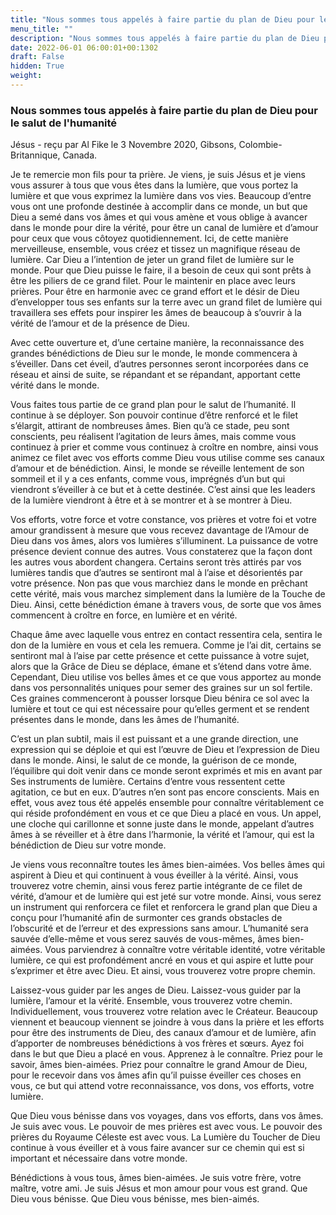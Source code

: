```yaml
---
title: "Nous sommes tous appelés à faire partie du plan de Dieu pour le salut de l'humanité"
menu_title: ""
description: "Nous sommes tous appelés à faire partie du plan de Dieu pour le salut de l'humanité"
date: 2022-06-01 06:00:01+00:1302
draft: False
hidden: True
weight:
---
```

### Nous sommes tous appelés à faire partie du plan de Dieu pour le salut de l'humanité

Jésus - reçu par Al Fike le 3 Novembre 2020, Gibsons, Colombie-Britannique, Canada.

Je te remercie mon fils pour ta prière. Je viens, je suis Jésus et je viens vous assurer à tous que vous êtes dans la lumière, que vous portez la lumière et que vous exprimez la lumière dans vos vies. Beaucoup d’entre vous ont une profonde destinée à accomplir dans ce monde, un but que Dieu a semé dans vos âmes et qui vous amène et vous oblige à avancer dans le monde pour dire la vérité, pour être un canal de lumière et d’amour pour ceux que vous côtoyez quotidiennement. Ici, de cette manière merveilleuse, ensemble, vous créez et tissez un magnifique réseau de lumière. Car Dieu a l’intention de jeter un grand filet de lumière sur le monde. Pour que Dieu puisse le faire, il a besoin de ceux qui sont prêts à être les piliers de ce grand filet. Pour le maintenir en place avec leurs prières. Pour être en harmonie avec ce grand effort et le désir de Dieu d’envelopper tous ses enfants sur la terre avec un grand filet de lumière qui travaillera ses effets pour inspirer les âmes de beaucoup à s’ouvrir à la vérité de l’amour et de la présence de Dieu.

Avec cette ouverture et, d’une certaine manière, la reconnaissance des grandes bénédictions de Dieu sur le monde, le monde commencera à s’éveiller. Dans cet éveil, d’autres personnes seront incorporées dans ce réseau et ainsi de suite, se répandant et se répandant, apportant cette vérité dans le monde.

Vous faites tous partie de ce grand plan pour le salut de l’humanité. Il continue à se déployer. Son pouvoir continue d’être renforcé et le filet s’élargit, attirant de nombreuses âmes. Bien qu’à ce stade, peu sont conscients, peu réalisent l’agitation de leurs âmes, mais comme vous continuez à prier et comme vous continuez à croître en nombre, ainsi vous animez ce filet avec vos efforts comme Dieu vous utilise comme ses canaux d’amour et de bénédiction. Ainsi, le monde se réveille lentement de son sommeil et il y a ces enfants, comme vous, imprégnés d’un but qui viendront s’éveiller à ce but et à cette destinée. C’est ainsi que les leaders de la lumière viendront à être et à se montrer et à se montrer à Dieu.

Vos efforts, votre force et votre constance, vos prières et votre foi et votre amour grandissent à mesure que vous recevez davantage de l’Amour de Dieu dans vos âmes, alors vos lumières s’illuminent. La puissance de votre présence devient connue des autres. Vous constaterez que la façon dont les autres vous abordent changera. Certains seront très attirés par vos lumières tandis que d’autres se sentiront mal à l’aise et désorientés par votre présence. Non pas que vous marchiez dans le monde en prêchant cette vérité, mais vous marchez simplement dans la lumière de la Touche de Dieu. Ainsi, cette bénédiction émane à travers vous, de sorte que vos âmes commencent à croître en force, en lumière et en vérité.

Chaque âme avec laquelle vous entrez en contact ressentira cela, sentira le don de la lumière en vous et cela les remuera. Comme je l’ai dit, certains se sentiront mal à l’aise par cette présence et cette puissance à votre sujet, alors que la Grâce de Dieu se déplace, émane et s’étend dans votre âme. Cependant, Dieu utilise vos belles âmes et ce que vous apportez au monde dans vos personnalités uniques pour semer des graines sur un sol fertile. Ces graines commenceront à pousser lorsque Dieu bénira ce sol avec la lumière et tout ce qui est nécessaire pour qu’elles germent et se rendent présentes dans le monde, dans les âmes de l’humanité.

C’est un plan subtil, mais il est puissant et a une grande direction, une expression qui se déploie et qui est l’œuvre de Dieu et l’expression de Dieu dans le monde. Ainsi, le salut de ce monde, la guérison de ce monde, l’équilibre qui doit venir dans ce monde seront exprimés et mis en avant par Ses instruments de lumière. Certains d’entre vous ressentent cette agitation, ce but en eux. D’autres n’en sont pas encore conscients. Mais en effet, vous avez tous été appelés ensemble pour connaître véritablement ce qui réside profondément en vous et ce que Dieu a placé en vous. Un appel, une cloche qui carillonne et sonne juste dans le monde, appelant d’autres âmes à se réveiller et à être dans l’harmonie, la vérité et l’amour, qui est la bénédiction de Dieu sur votre monde.

Je viens vous reconnaître toutes les âmes bien-aimées. Vos belles âmes qui aspirent à Dieu et qui continuent à vous éveiller à la vérité. Ainsi, vous trouverez votre chemin, ainsi vous ferez partie intégrante de ce filet de vérité, d’amour et de lumière qui est jeté sur votre monde. Ainsi, vous serez un instrument qui renforcera ce filet et renforcera le grand plan que Dieu a conçu pour l’humanité afin de surmonter ces grands obstacles de l’obscurité et de l’erreur et des expressions sans amour. L’humanité sera sauvée d’elle-même et vous serez sauvés de vous-mêmes, âmes bien-aimées. Vous parviendrez à connaître votre véritable identité, votre véritable lumière, ce qui est profondément ancré en vous et qui aspire et lutte pour s’exprimer et être avec Dieu. Et ainsi, vous trouverez votre propre chemin.

Laissez-vous guider par les anges de Dieu. Laissez-vous guider par la lumière, l’amour et la vérité. Ensemble, vous trouverez votre chemin. Individuellement, vous trouverez votre relation avec le Créateur. Beaucoup viennent et beaucoup viennent se joindre à vous dans la prière et les efforts pour être des instruments de Dieu, des canaux d’amour et de lumière, afin d’apporter de nombreuses bénédictions à vos frères et sœurs. Ayez foi dans le but que Dieu a placé en vous. Apprenez à le connaître. Priez pour le savoir, âmes bien-aimées. Priez pour connaître le grand Amour de Dieu, pour le recevoir dans vos âmes afin qu’il puisse éveiller ces choses en vous, ce but qui attend votre reconnaissance, vos dons, vos efforts, votre lumière.

Que Dieu vous bénisse dans vos voyages, dans vos efforts, dans vos âmes. Je suis avec vous. Le pouvoir de mes prières est avec vous. Le pouvoir des prières du Royaume Céleste est avec vous. La Lumière du Toucher de Dieu continue à vous éveiller et à vous faire avancer sur ce chemin qui est si important et nécessaire dans votre monde.

Bénédictions à vous tous, âmes bien-aimées. Je suis votre frère, votre maître, votre ami. Je suis Jésus et mon amour pour vous est grand. Que Dieu vous bénisse. Que Dieu vous bénisse, mes bien-aimés.
